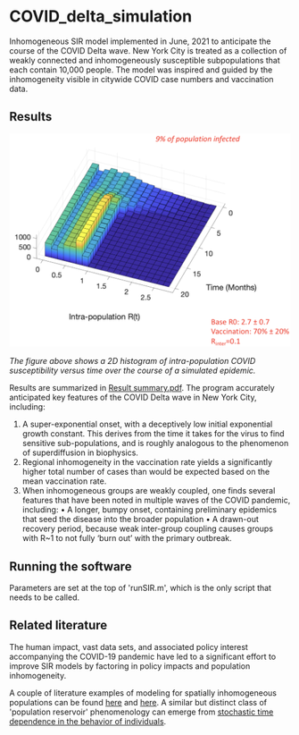 # COVID_delta_simulation

Inhomogeneous SIR model implemented in June, 2021 to anticipate the course of the COVID Delta wave.  New York City is treated as a collection of weakly connected and inhomogeneously susceptible subpopulations that each contain 10,000 people.  The model was inspired and guided by the inhomogeneity visible in citywide COVID case numbers and vaccination data.

## Results

<img src="Susceptibility 2D histogram.png" width="800">

*The figure above shows a 2D histogram of intra-population COVID susceptibility versus time over the course of a simulated epidemic.*

Results are summarized in <a href="Result summary.pdf">Result summary.pdf</a>.  The program accurately anticipated key features of the COVID Delta wave in New York City, including:

1. A super-exponential onset, with a deceptively low initial exponential growth constant. This derives from the time it takes for the virus to find sensitive sub-populations, and is roughly analogous to the phenomenon of superdiffusion in biophysics.
2. Regional inhomogeneity in the vaccination rate yields a significantly higher total number of cases than would be expected based on the mean vaccination rate. 
3. When inhomogeneous groups are weakly coupled, one finds several features that have been noted in multiple waves of the COVID pandemic, including:
  • A longer, bumpy onset, containing preliminary epidemics that seed the disease into the broader population
  • A drawn-out recovery period, because weak inter-group coupling causes groups with R~1 to not fully ‘burn out’ with the primary outbreak.

## Running the software

Parameters are set at the top of 'runSIR.m', which is the only script that needs to be called.

## Related literature

The human impact, vast data sets, and associated policy interest accompanying the COVID-19 pandemic have led to a significant effort to improve SIR models by factoring in policy impacts and population inhomogeneity.  

A couple of literature examples of modeling for spatially inhomogeneous populations can be found <a href = "https://journals.plos.org/plosone/article?id=10.1371/journal.pone.0246056">here</a> and <a href = "https://journals.plos.org/plosone/article?id=10.1371/journal.pone.0268995">here</a>.  A similar but distinct class of 'population reservoir' phenomenology can emerge from <a href = "https://elifesciences.org/articles/68341">stochastic time dependence in the behavior of individuals</a>.
